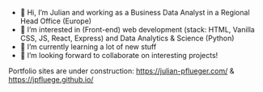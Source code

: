 - 👋 Hi, I’m Julian and working as a Business Data Analyst in a Regional Head Office (Europe)
- 👀 I’m interested in (Front-end) web development (stack: HTML, Vanilla CSS, JS, React, Express) and Data Analytics & Science (Python)
- 🌱 I’m currently learning a lot of new stuff
- 💞️ I’m looking forward to collaborate on interesting projects!

Portfolio sites are under construction:
https://julian-pflueger.com/ & https://jpfluege.github.io/
